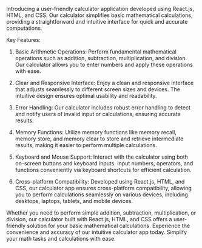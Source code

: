 Introducing a user-friendly calculator application developed using React.js, HTML, and CSS. Our calculator simplifies basic mathematical calculations, providing a straightforward and intuitive interface for quick and accurate computations.


Key Features:


1. Basic Arithmetic Operations: Perform fundamental mathematical operations such as addition, subtraction, multiplication, and division. Our calculator allows you to enter numbers and apply these operations with ease.


2. Clear and Responsive Interface: Enjoy a clean and responsive interface that adjusts seamlessly to different screen sizes and devices. The intuitive design ensures optimal usability and readability.


3. Error Handling: Our calculator includes robust error handling to detect and notify users of invalid input or calculations, ensuring accurate results.


4. Memory Functions: Utilize memory functions like memory recall, memory store, and memory clear to store and retrieve intermediate results, making it easier to perform multiple calculations.


5. Keyboard and Mouse Support: Interact with the calculator using both on-screen buttons and keyboard inputs. Input numbers, operators, and functions conveniently via keyboard shortcuts for efficient calculation.


6. Cross-platform Compatibility: Developed using React.js, HTML, and CSS, our calculator app ensures cross-platform compatibility, allowing you to perform calculations seamlessly on various devices, including desktops, laptops, tablets, and mobile devices.


Whether you need to perform simple addition, subtraction, multiplication, or division, our calculator built with React.js, HTML, and CSS offers a user-friendly solution for your basic mathematical calculations. Experience the convenience and accuracy of our intuitive calculator app today. Simplify your math tasks and calculations with ease.
